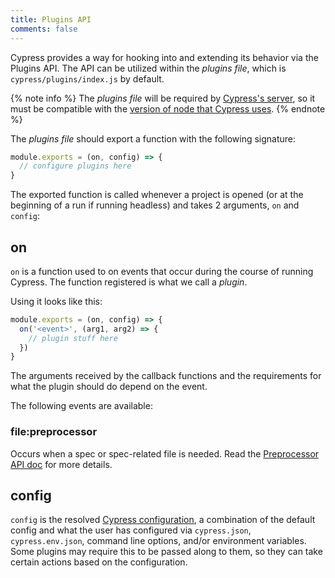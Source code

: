 ```yaml
---
title: Plugins API
comments: false
---
```


Cypress provides a way for hooking into and extending its behavior via the Plugins API. The API can be utilized within the *plugins file*, which is `cypress/plugins/index.js` by default.

{% note info %}
The *plugins file* will be required by [Cypress's server](https://github.com/cypress-io/cypress/tree/master/packages/server), so it must be compatible with the [version of node that Cypress uses](https://github.com/cypress-io/cypress/blob/master/.node-version).
{% endnote %}

The *plugins file* should export a function with the following signature:

```javascript
module.exports = (on, config) => {
  // configure plugins here
}
```

The exported function is called whenever a project is opened (or at the beginning of a run if running headless) and takes 2 arguments, `on` and `config`:

## on

`on` is a function used to on events that occur during the course of running Cypress. The function registered is what we call a *plugin*.

Using it looks like this:

```javascript
module.exports = (on, config) => {
  on('<event>', (arg1, arg2) => {
    // plugin stuff here
  })
}
```

The arguments received by the callback functions and the requirements for what the plugin should do depend on the event.

The following events are available:

### file:preprocessor

Occurs when a spec or spec-related file is needed. Read the [Preprocessor API doc](./preprocessors.html) for more details.

## config

`config` is the resolved [Cypress configuration](https://on.cypress.io/guides/configuration), a combination of the default config and what the user has configured via `cypress.json`, `cypress.env.json`, command line options, and/or environment variables. Some plugins may require this to be passed along to them, so they can take certain actions based on the configuration.
